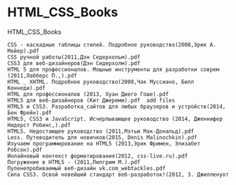 # HTML_CSS_Books
HTML_CSS_Books

 	CSS - каскадные таблицы стилей. Подробное руководство(2008,Эрик А. Мейер).pdf
	CSS ручной работы(2011,Дэн Седерхольм).pdf
	CSS3 для веб-дизайнеров(Дэн Сидерхолм).pdf
	HTML 5 для профессионалов. Мощные инструменты для разработки соврем (2011,Лабберс П.,).pdf
	HTML _ XHTML. Подробное руководство(2008,Чак Муссиано, Билл Кеннеди).pdf
	HTML для профессионалов (2013, Хуан Диего Гоше).pdf
	HTML5 для веб-дизайнеров (Кит Джереми).pdf 	add files
	HTML5 и CSS3. Разработка_сайтов для любых браузеров и устройств(2014, Бен Фрейн).pdf
	HTML5, CSS3 и JavaScript. Исчерпывающее руководство (2014, Дженнифер Нидерст Робинс,).pdf
	HTML5. Недостающее руководство (2011,Мэтью Мак-Дональд).pdf
	Less. Путеводитель для новичков(2015, Denis Malinochkin).pdf
	Изучаем программирование на HTML5 (2013,Эрик Фримен, Элизабет Робсон).pdf
	Инлайновый контекст форматирования(2012, css-live.ru).pdf
	Погружение в HTML5 - (2011,Пилгрим М.).pdf
	Пуленепробиваемый веб-дизайн vk.com_webtackles.pdf
	Сила CSS3. Освой новейший стандарт веб-разработок!(2012, З. Джилленуот